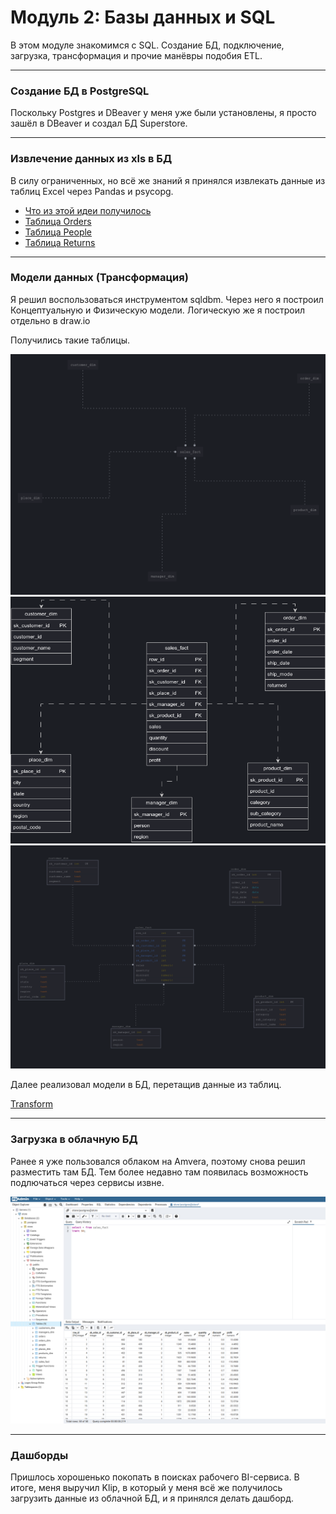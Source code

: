 # Модуль 2: Базы данных и SQL


В этом модуле знакомимся с SQL. Создание БД, подключение, загрузка, трансформация и прочие манёвры подобия ETL.

---

### Создание БД в PostgreSQL

Поскольку Postgres и DBeaver у меня уже были установлены, я просто зашёл в DBeaver и создал БД Superstore.

---

### Извлечение данных из xls в БД

В силу ограниченных, но всё же знаний я принялся извлекать данные из таблиц Excel через Pandas и psycopg.


- [Что из этой идеи получилось](https://github.com/siochy/data-learn/blob/main/DE-101/Module2/xls_to_sql.py)
- [Таблица Orders](https://github.com/siochy/data-learn/blob/main/DE-101/Module2/stg_orders.sql)
- [Таблица People](https://github.com/siochy/data-learn/blob/main/DE-101/Module2/stg_people.sql)
- [Таблица Returns](https://github.com/siochy/data-learn/blob/main/DE-101/Module2/stg_returns.sql)

---

### Модели данных (Трансформация)

Я решил воспользоваться инструментом sqldbm. Через него я построил Концептуальную и Физическую модели. Логическую же я построил отдельно в draw.io


Получились такие таблицы.

<img src='https://raw.githubusercontent.com/siochy/data-learn/refs/heads/main/DE-101/Module2/conceptual.png' alt='Концептуальная'>

<img src='https://raw.githubusercontent.com/siochy/data-learn/refs/heads/main/DE-101/Module2/logical.png' alt='Логическая'>

<img src='https://raw.githubusercontent.com/siochy/data-learn/refs/heads/main/DE-101/Module2/physical_fix.png' alt='Физическая'>


Далее реализовал модели в БД, перетащив данные из таблиц.

[Transform](https://github.com/siochy/data-learn/blob/main/DE-101/Module2/stg_to_bw.sql)

---

### Загрузка в облачную БД

Ранее я уже пользовался облаком на Amvera, поэтому снова решил разместить там БД. Тем более недавно там появилась возможность подлючаться через сервисы извне.

<img src='https://raw.githubusercontent.com/siochy/data-learn/refs/heads/main/DE-101/Module2/db_pgadmin.png' alt='БД'>



---

### Дашборды

Пришлось хорошенько покопать в поисках рабочего BI-сервиса. В итоге, меня выручил Klip, в который у меня всё же получилось загрузить данные из облачной БД, и я принялся делать дашборд.
